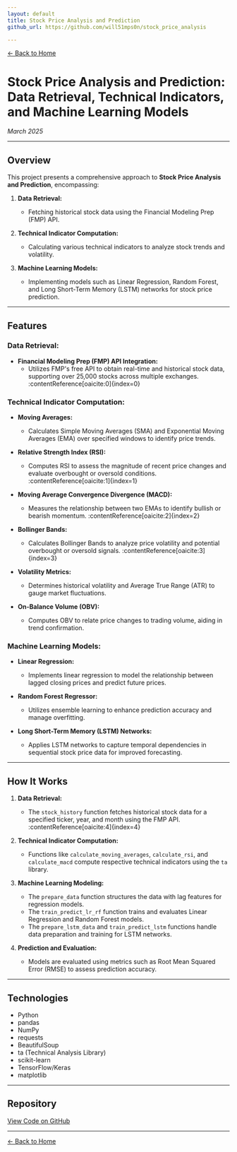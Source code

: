 ```yaml
---
layout: default
title: Stock Price Analysis and Prediction
github_url: https://github.com/will51mps0n/stock_price_analysis

---
```


[← Back to Home](../index.html)

# Stock Price Analysis and Prediction: Data Retrieval, Technical Indicators, and Machine Learning Models  
*March 2025*

---

## Overview

This project presents a comprehensive approach to **Stock Price Analysis and Prediction**, encompassing:

1. **Data Retrieval:**  
   - Fetching historical stock data using the Financial Modeling Prep (FMP) API.
   
2. **Technical Indicator Computation:**  
   - Calculating various technical indicators to analyze stock trends and volatility.
   
3. **Machine Learning Models:**  
   - Implementing models such as Linear Regression, Random Forest, and Long Short-Term Memory (LSTM) networks for stock price prediction.

---

## Features

### Data Retrieval:
- **Financial Modeling Prep (FMP) API Integration:**
  - Utilizes FMP's free API to obtain real-time and historical stock data, supporting over 25,000 stocks across multiple exchanges. :contentReference[oaicite:0]{index=0}

### Technical Indicator Computation:
- **Moving Averages:**
  - Calculates Simple Moving Averages (SMA) and Exponential Moving Averages (EMA) over specified windows to identify price trends.
  
- **Relative Strength Index (RSI):**
  - Computes RSI to assess the magnitude of recent price changes and evaluate overbought or oversold conditions. :contentReference[oaicite:1]{index=1}

- **Moving Average Convergence Divergence (MACD):**
  - Measures the relationship between two EMAs to identify bullish or bearish momentum. :contentReference[oaicite:2]{index=2}

- **Bollinger Bands:**
  - Calculates Bollinger Bands to analyze price volatility and potential overbought or oversold signals. :contentReference[oaicite:3]{index=3}

- **Volatility Metrics:**
  - Determines historical volatility and Average True Range (ATR) to gauge market fluctuations.

- **On-Balance Volume (OBV):**
  - Computes OBV to relate price changes to trading volume, aiding in trend confirmation.

### Machine Learning Models:
- **Linear Regression:**
  - Implements linear regression to model the relationship between lagged closing prices and predict future prices.

- **Random Forest Regressor:**
  - Utilizes ensemble learning to enhance prediction accuracy and manage overfitting.

- **Long Short-Term Memory (LSTM) Networks:**
  - Applies LSTM networks to capture temporal dependencies in sequential stock price data for improved forecasting.

---

## How It Works

1. **Data Retrieval:**
   - The `stock_history` function fetches historical stock data for a specified ticker, year, and month using the FMP API. :contentReference[oaicite:4]{index=4}

2. **Technical Indicator Computation:**
   - Functions like `calculate_moving_averages`, `calculate_rsi`, and `calculate_macd` compute respective technical indicators using the `ta` library.

3. **Machine Learning Modeling:**
   - The `prepare_data` function structures the data with lag features for regression models.
   - The `train_predict_lr_rf` function trains and evaluates Linear Regression and Random Forest models.
   - The `prepare_lstm_data` and `train_predict_lstm` functions handle data preparation and training for LSTM networks.

4. **Prediction and Evaluation:**
   - Models are evaluated using metrics such as Root Mean Squared Error (RMSE) to assess prediction accuracy.

---

## Technologies
- Python
- pandas
- NumPy
- requests
- BeautifulSoup
- ta (Technical Analysis Library)
- scikit-learn
- TensorFlow/Keras
- matplotlib

---

## Repository
[View Code on GitHub](https://github.com/will51mps0n/stock_price_analysis)

---

[← Back to Home](../index.html)

